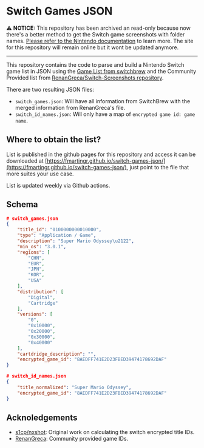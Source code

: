 # Switch Games JSON

:warning: **NOTICE:** This repository has been archived an read-only because now there's a better method to get the Switch game screenshots with folder names. [Please refer to the Nintendo documentation](https://en-americas-support.nintendo.com/app/answers/detail/a_id/53664/~/how-to-transfer-screenshots-and-video-captures-to-a-computer-via-a-usb-cable) to learn more. The site for this repository will remain online but it wont be updated anymore.

---

This repository contains the code to parse and build a Nintendo Switch game list in JSON using the [Game List from switchbrew](https://switchbrew.org/w/index.php?title=Title_list/Games") and the Community Provided list from [RenanGreca/Switch-Screenshots repository](https://github.com/RenanGreca/Switch-Screenshots).

There are two resulting JSON files:
- `switch_games.json`: Will have all information from SwitchBrew with the merged information from RenanGreca's file.
- `switch_id_names.json`: Will only have a map of `encrypted game id: game name`.

## Where to obtain the list?

List is published in the github pages for this repository and access it can be downloaded at [https://fmartingr.github.io/switch-games-json/](https://fmartingr.github.io/switch-games-json/), just point to the file that more suites your use case.

List is updated weekly via Github actions.

## Schema

``` json
# switch_games.json
{
    "title_id": "0100000000010000",
    "type": "Application / Game",
    "description": "Super Mario Odyssey\u2122",
    "min_os": "3.0.1",
    "regions": [
        "CHN",
        "EUR",
        "JPN",
        "KOR",
        "USA"
    ],
    "distribution": [
        "Digital",
        "Cartridge"
    ],
    "versions": [
        "0",
        "0x10000",
        "0x20000",
        "0x30000",
        "0x40000"
    ],
    "cartdridge_description": "",
    "encrypted_game_id": "8AEDFF741E2D23FBED39474178692DAF"
}
```

``` json
# switch_id_names.json
{
    "title_normalized": "Super Mario Odyssey",
    "encrypted_game_id": "8AEDFF741E2D23FBED39474178692DAF"
}
```

## Acknoledgements

- [s1cp/nxshot](https://github.com/s1cp/nxshot): Original work on calculating the switch encrypted title IDs.
- [RenanGreca](https://githuub.com/RenanGreca/Switch-Screenshots): Community provided game IDs.
